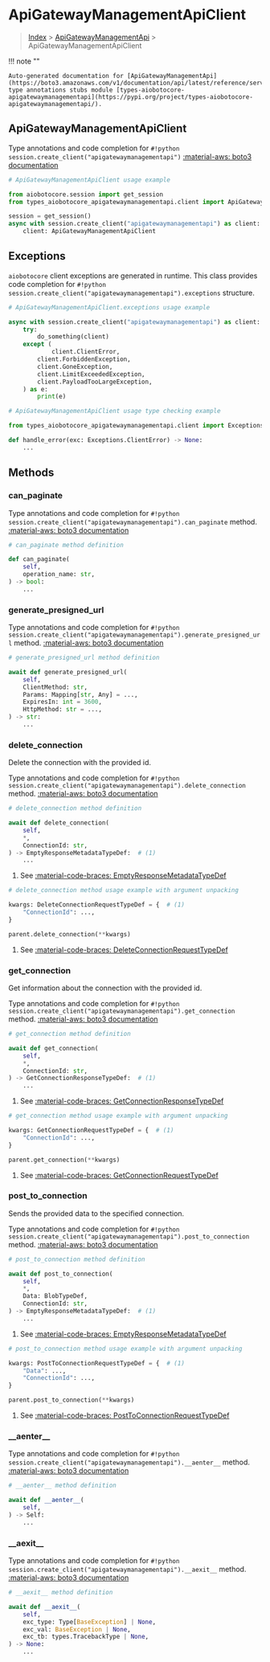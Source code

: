 # ApiGatewayManagementApiClient

> [Index](../README.md) > [ApiGatewayManagementApi](./README.md) > ApiGatewayManagementApiClient

!!! note ""

    Auto-generated documentation for [ApiGatewayManagementApi](https://boto3.amazonaws.com/v1/documentation/api/latest/reference/services/apigatewaymanagementapi.html#apigatewaymanagementapi)
    type annotations stubs module [types-aiobotocore-apigatewaymanagementapi](https://pypi.org/project/types-aiobotocore-apigatewaymanagementapi/).

## ApiGatewayManagementApiClient

Type annotations and code completion for `#!python session.create_client("apigatewaymanagementapi")`
[:material-aws: boto3 documentation](https://boto3.amazonaws.com/v1/documentation/api/latest/reference/services/apigatewaymanagementapi.html#ApiGatewayManagementApi.Client)

```python
# ApiGatewayManagementApiClient usage example

from aiobotocore.session import get_session
from types_aiobotocore_apigatewaymanagementapi.client import ApiGatewayManagementApiClient

session = get_session()
async with session.create_client("apigatewaymanagementapi") as client:
    client: ApiGatewayManagementApiClient
```

## Exceptions


`aiobotocore` client exceptions are generated in runtime.
This class provides code completion for `#!python session.create_client("apigatewaymanagementapi").exceptions` structure.

```python
# ApiGatewayManagementApiClient.exceptions usage example

async with session.create_client("apigatewaymanagementapi") as client:
    try:
        do_something(client)
    except (
            client.ClientError,
        client.ForbiddenException,
        client.GoneException,
        client.LimitExceededException,
        client.PayloadTooLargeException,
    ) as e:
        print(e)
```

```python
# ApiGatewayManagementApiClient usage type checking example

from types_aiobotocore_apigatewaymanagementapi.client import Exceptions

def handle_error(exc: Exceptions.ClientError) -> None:
    ...
```


## Methods


### can\_paginate



Type annotations and code completion for `#!python session.create_client("apigatewaymanagementapi").can_paginate` method.
[:material-aws: boto3 documentation](https://boto3.amazonaws.com/v1/documentation/api/latest/reference/services/apigatewaymanagementapi/client/can_paginate.html)

```python
# can_paginate method definition

def can_paginate(
    self,
    operation_name: str,
) -> bool:
    ...
```


### generate\_presigned\_url



Type annotations and code completion for `#!python session.create_client("apigatewaymanagementapi").generate_presigned_url` method.
[:material-aws: boto3 documentation](https://boto3.amazonaws.com/v1/documentation/api/latest/reference/services/apigatewaymanagementapi/client/generate_presigned_url.html)

```python
# generate_presigned_url method definition

await def generate_presigned_url(
    self,
    ClientMethod: str,
    Params: Mapping[str, Any] = ...,
    ExpiresIn: int = 3600,
    HttpMethod: str = ...,
) -> str:
    ...
```


### delete\_connection

Delete the connection with the provided id.

Type annotations and code completion for `#!python session.create_client("apigatewaymanagementapi").delete_connection` method.
[:material-aws: boto3 documentation](https://boto3.amazonaws.com/v1/documentation/api/latest/reference/services/apigatewaymanagementapi/client/delete_connection.html)

```python
# delete_connection method definition

await def delete_connection(
    self,
    *,
    ConnectionId: str,
) -> EmptyResponseMetadataTypeDef:  # (1)
    ...
```

1. See [:material-code-braces: EmptyResponseMetadataTypeDef](./type_defs.md#emptyresponsemetadatatypedef)


```python
# delete_connection method usage example with argument unpacking

kwargs: DeleteConnectionRequestTypeDef = {  # (1)
    "ConnectionId": ...,
}

parent.delete_connection(**kwargs)
```

1. See [:material-code-braces: DeleteConnectionRequestTypeDef](./type_defs.md#deleteconnectionrequesttypedef)

### get\_connection

Get information about the connection with the provided id.

Type annotations and code completion for `#!python session.create_client("apigatewaymanagementapi").get_connection` method.
[:material-aws: boto3 documentation](https://boto3.amazonaws.com/v1/documentation/api/latest/reference/services/apigatewaymanagementapi/client/get_connection.html)

```python
# get_connection method definition

await def get_connection(
    self,
    *,
    ConnectionId: str,
) -> GetConnectionResponseTypeDef:  # (1)
    ...
```

1. See [:material-code-braces: GetConnectionResponseTypeDef](./type_defs.md#getconnectionresponsetypedef)


```python
# get_connection method usage example with argument unpacking

kwargs: GetConnectionRequestTypeDef = {  # (1)
    "ConnectionId": ...,
}

parent.get_connection(**kwargs)
```

1. See [:material-code-braces: GetConnectionRequestTypeDef](./type_defs.md#getconnectionrequesttypedef)

### post\_to\_connection

Sends the provided data to the specified connection.

Type annotations and code completion for `#!python session.create_client("apigatewaymanagementapi").post_to_connection` method.
[:material-aws: boto3 documentation](https://boto3.amazonaws.com/v1/documentation/api/latest/reference/services/apigatewaymanagementapi/client/post_to_connection.html)

```python
# post_to_connection method definition

await def post_to_connection(
    self,
    *,
    Data: BlobTypeDef,
    ConnectionId: str,
) -> EmptyResponseMetadataTypeDef:  # (1)
    ...
```

1. See [:material-code-braces: EmptyResponseMetadataTypeDef](./type_defs.md#emptyresponsemetadatatypedef)


```python
# post_to_connection method usage example with argument unpacking

kwargs: PostToConnectionRequestTypeDef = {  # (1)
    "Data": ...,
    "ConnectionId": ...,
}

parent.post_to_connection(**kwargs)
```

1. See [:material-code-braces: PostToConnectionRequestTypeDef](./type_defs.md#posttoconnectionrequesttypedef)

### \_\_aenter\_\_



Type annotations and code completion for `#!python session.create_client("apigatewaymanagementapi").__aenter__` method.
[:material-aws: boto3 documentation](https://boto3.amazonaws.com/v1/documentation/api/latest/reference/services/apigatewaymanagementapi.html#ApiGatewayManagementApi.Client)

```python
# __aenter__ method definition

await def __aenter__(
    self,
) -> Self:
    ...
```


### \_\_aexit\_\_



Type annotations and code completion for `#!python session.create_client("apigatewaymanagementapi").__aexit__` method.
[:material-aws: boto3 documentation](https://boto3.amazonaws.com/v1/documentation/api/latest/reference/services/apigatewaymanagementapi.html#ApiGatewayManagementApi.Client)

```python
# __aexit__ method definition

await def __aexit__(
    self,
    exc_type: Type[BaseException] | None,
    exc_val: BaseException | None,
    exc_tb: types.TracebackType | None,
) -> None:
    ...
```





